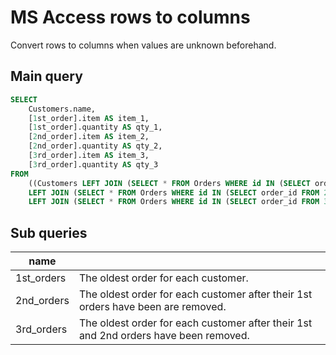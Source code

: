 # MS Access rows to columns

Convert rows to columns when values are unknown beforehand.

## Main query

``` sql
SELECT
    Customers.name,
    [1st_order].item AS item_1,
    [1st_order].quantity AS qty_1,
    [2nd_order].item AS item_2,
    [2nd_order].quantity AS qty_2,
    [3rd_order].item AS item_3,
    [3rd_order].quantity AS qty_3
FROM
    ((Customers LEFT JOIN (SELECT * FROM Orders WHERE id IN (SELECT order_id FROM 1st_orders))  AS 1st_order ON Customers.id=[1st_order].customer_id)
    LEFT JOIN (SELECT * FROM Orders WHERE id IN (SELECT order_id FROM 2nd_orders)) AS 2nd_order ON Customers.id=[2nd_order].customer_id)
    LEFT JOIN (SELECT * FROM Orders WHERE id IN (SELECT order_id FROM 3rd_orders)) AS 3rd_order ON Customers.id=[3rd_order].customer_id;
```

## Sub queries

| name ||
|---|---|
| 1st_orders | The oldest order for each customer. |
| 2nd_orders | The oldest order for each customer after their 1st orders have been are removed. |
| 3rd_orders | The oldest order for each customer after their 1st and 2nd orders have been removed. |
